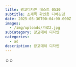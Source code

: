 ```yaml
---
title: 광고디자인 테스트 0530
subtitle: 소제목 확인용 디버깅깅
date: 2025-05-30T00:04:00.000Z
images:
  - /img/uploads/가로2.jpg
subCategory: 광고매체 디자인
categories:
  - ad
description: 광고매체 디자인
---
```

ㅇㅇ
